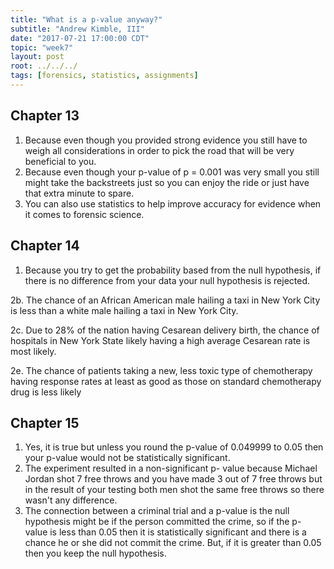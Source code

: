 ```yaml
---
title: "What is a p-value anyway?"
subtitle: "Andrew Kimble, III"
date: "2017-07-21 17:00:00 CDT"
topic: "week7"
layout: post
root: ../../../
tags: [forensics, statistics, assignments]
---
```

 

## Chapter 13

1. Because even though you provided strong evidence you still have to weigh all considerations in order to pick the road that will be very beneficial to you.
2. Because even though your p-value of p = 0.001 was very small you still might take the backstreets just so you can enjoy the ride or just have that extra minute to spare.
3. You can also use statistics to help improve accuracy for evidence when it comes to forensic science.


## Chapter 14

1. Because you try to get the probability based from the null hypothesis, if there is no difference from your data your null hypothesis is rejected.

2b. The chance of an African American male hailing a taxi in New York City is less than a white male hailing a taxi in New York City.

2c. Due to 28% of the nation having Cesarean delivery birth, the chance of hospitals in New York State likely having a high average Cesarean rate is most likely.

2e. The chance of patients taking a new, less toxic type of chemotherapy having response rates at least as good as those on standard chemotherapy drug is less likely


## Chapter 15 

1. Yes, it is true but unless you round the p-value of 0.049999 to 0.05 then your p-value would not be statistically significant.
2. The experiment resulted in a non-significant p- value because Michael Jordan shot 7 free throws and you have made 3 out of 7 free throws but in the result of your testing both men shot the same free throws so there wasn't any difference.
4. The connection between a criminal trial and a p-value is the null hypothesis might be if the person committed the crime, so if the p- value is less than 0.05 then it is statistically significant and there is a chance he or she did not commit the crime. But, if it is greater than 0.05 then you keep the null hypothesis.
